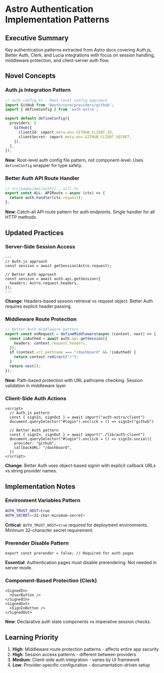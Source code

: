 # Astro Authentication Implementation Patterns

## Executive Summary
Key authentication patterns extracted from Astro docs covering Auth.js, Better Auth, Clerk, and Lucia integrations with focus on session handling, middleware protection, and client-server auth flow.

## Novel Concepts

### Auth.js Integration Pattern
```ts
// auth.config.ts - Root-level config approach
import GitHub from '@auth/core/providers/github';
import { defineConfig } from 'auth-astro';

export default defineConfig({
  providers: [
    GitHub({
      clientId: import.meta.env.GITHUB_CLIENT_ID,
      clientSecret: import.meta.env.GITHUB_CLIENT_SECRET,
    }),
  ],
});
```

**New**: Root-level auth config file pattern, not component-level. Uses `defineConfig` wrapper for type safety.

### Better Auth API Route Handler
```ts
// src/pages/api/auth/[...all].ts
export const ALL: APIRoute = async (ctx) => {
  return auth.handler(ctx.request);
};
```

**New**: Catch-all API route pattern for auth endpoints. Single handler for all HTTP methods.

## Updated Practices

### Server-Side Session Access
```astro
---
// Auth.js approach
const session = await getSession(Astro.request);

// Better Auth approach  
const session = await auth.api.getSession({
  headers: Astro.request.headers,
});
---
```

**Change**: Headers-based session retrieval vs request object. Better Auth requires explicit header passing.

### Middleware Route Protection
```ts
// Better Auth middleware pattern
export const onRequest = defineMiddleware(async (context, next) => {
  const isAuthed = await auth.api.getSession({
    headers: context.request.headers,
  });
  if (context.url.pathname === "/dashboard" && !isAuthed) {
    return context.redirect("/");
  }
  return next();
});
```

**New**: Path-based protection with URL pathname checking. Session validation in middleware layer.

### Client-Side Auth Actions
```astro
<script>
  // Auth.js pattern
  const { signIn, signOut } = await import("auth-astro/client")
  document.querySelector("#login").onclick = () => signIn("github")

  // Better Auth pattern
  const { signIn, signOut } = await import("./lib/auth-client")
  document.querySelector("#login").onclick = () => signIn.social({
    provider: "github",
    callbackURL: "/dashboard",
  })
</script>
```

**Change**: Better Auth uses object-based signin with explicit callback URLs vs string provider names.

## Implementation Notes

### Environment Variables Pattern
```sh
AUTH_TRUST_HOST=true
AUTH_SECRET=<32-char-minimum-secret>
```

**Critical**: `AUTH_TRUST_HOST=true` required for deployment environments. Minimum 32-character secret requirement.

### Prerender Disable Pattern
```astro
export const prerender = false; // Required for auth pages
```

**Essential**: Authentication pages must disable prerendering. Not needed in server mode.

### Component-Based Protection (Clerk)
```astro
<SignedIn>
  <UserButton />
</SignedIn>
<SignedOut>
  <SignInButton />
</SignedOut>
```

**New**: Declarative auth state components vs imperative session checks.

## Learning Priority

1. **High**: Middleware route protection patterns - affects entire app security
2. **High**: Session access patterns - different between providers 
3. **Medium**: Client-side auth integration - varies by UI framework
4. **Low**: Provider-specific configuration - documentation-driven setup